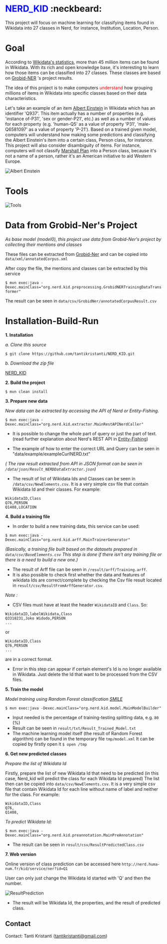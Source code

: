 # <font color="blue"> NERD_KID </font> :neckbeard:

This project will focus on machine learning for classifying items found in Wikidata into 27 classes in Nerd, for instance, Institution, Location, Person.

# Goal
According to [Wikidata's statistics](https://www.wikidata.org/wiki/Special:Statistics), more than 45 million items can be found in Wikidata. With its rich and open knowledge base, it's interesting to learn how those items can be classified into 27 classes. These classes are based on [Grobid-NER](http://grobid-ner.readthedocs.io/en/latest/class-and-senses/) 's project results.

The idea of this project is to make computers <font color="red"> understand </font> how grouping millions of items in Wikidata into specific classes based on their data characteristics.

Let's take an example of an item [Albert Einstein](https://www.wikidata.org/wiki/Q937) in Wikidata which has an identifier 'Q937'. This item actually has a number of properties (e.g. 'instance of-P31', 'sex or gender-P21', etc.) as well as a number of values for each property (e.g. 'human-Q5' as a value of property 'P31', 'male-Q6581097' as a value of property 'P-21'). Based on a trained given model, computers will understand how making some predictions and classifying the Albert Einstein's item into a certain class, Person class, for instance. This project will also consider disambiguity of items. For instance, computers will not classify [Marshall Plan](https://www.wikidata.org/wiki/Q4576) into a Person class, because it's not a name of a person, rather it's an American initiative to aid Western Europe. 

![Albert Einstein](pic/AlbertEinstein.jpg)

# Tools
![Tools](pic/Tools.jpg)

# Data from Grobid-Ner's Project

*As base model (model0), this project use data from Grobid-Ner's project by collecting their mentions and classes*

These files can be extracted from [Grobid-Ner](https://github.com/kermitt2/grobid-ner/tree/master/grobid-ner/resources/dataset/ner/corpus/xml/final)
and can be copied into `data/xml/annotatedCorpus.xml`

After copy the file, the mentions and classes can be extracted by this service

```$ mvn exec:java -Dexec.mainClass="org.nerd.kid.preprocessing.GrobidNERTrainingDataTransformer"```

The result can be seen in `data/csv/GrobidNer/annotatedCorpusResult.csv`

# Installation-Build-Run
**1. Installation**

*a. Clone this source* 

```$ git clone https://github.com/tantikristanti/NERD_KID.git```

*b. Download the zip file*

[NERD_KID](https://github.com/tantikristanti/NERD_KID/archive/master.zip)

**2. Build the project**

```$ mvn clean install```

**3. Prepare new data**

*New data can be extracted by accessing the API of Nerd or Entity-Fishing.*

```$ mvn exec:java -Dexec.mainClass="org.nerd.kid.extractor.MainRestAPINerdCaller"```

- It is possible to change the whole part of query or just the part of text. 
(read further explanation about Nerd's REST API in [Entity-Fishing](http://nerd.readthedocs.io/en/latest/restAPI.html))

- The example of how to enter the correct URL and Query can be seen in "data/example/exampleCurlNERD.txt"

*( The raw result extracted from API in JSON format can be seen in `/data/json/Result_NERDDataExtractor.json`)*

- The result of list of Wikidata Ids and Classes can be seen in `/data/csv/NewElements.csv`. 
It is a very simple csv file that contain Wikidata Id and their classes. For example:

```
WikidataID,Class
Q76,PERSON
Q1408,LOCATION
```
**4. Build a training file**
- In order to build a new training data, this service can be used:

```$ mvn exec:java -Dexec.mainClass="org.nerd.kid.arff.MainTrainerGenerator"```

*(Basically, a training file built based on the datasets prepared in `data/csv/BaseElements.csv`
 This step is done if there isn't any training file or there is a need to build a new one.)*

- The result of Arff file can be seen in `/result/arff/Training.arff`.
- It is also possible to check first whether the data and features of wikidata Ids are correct/complete by checking the Csv file result located in `result/csv/ResultFromArffGenerator.csv`.


*Note :* 
- CSV files must have at least the header `WikidataID` and `Class`. So:

```
WikidataID,labelWikidata,Class
Q3318231,Joko Widodo,PERSON
...
```

or

```
WikidataID,Class
Q76,PERSON
...
```

are in a correct format.

- Error in this step can appear if certain element's Id is no longer available in Wikidata. 
 Just delete the Id that want to be processed from the CSV files.
  
**5. Train the model**

*Model training using Random Forest classification [SMILE](https://github.com/haifengl/smile/)*

```$ mvn exec:java -Dexec.mainClass="org.nerd.kid.model.MainModelBuilder"```

- Input needed is the percentage of training-testing splitting data, e.g. `80` (%)
- Result can be seen in `result/txt/Result_Trained_Model.txt`
- The machine learning model itself (the result of Random Forest algorithm) can be found in the temporary file `tmp/model.xml`
    It can be copied by firstly open it `$ open /tmp`

**6. Get new predicted classes**

*Prepare the list of Wikidata Id*

Firstly, prepare the list of new Wikidata Id that need to be predicted (in this case, Nerd_kid will predict the class for each Wikidata Id prepared)
The list then can be copied into `data/csv/NewElements.csv`.
It is a very simple csv file that contain Wikidata Id for each line without name of label and neither for the class. For example:

```
WikidataID,Class
Q76,
Q1408,
```

*To predict Wikidata Id:*


```$ mvn exec:java -Dexec.mainClass="org.nerd.kid.preannotation.MainPreAnnotation"```

- The result can be seen in `result/csv/ResultPredictedClass.csv`


**7. Web version**

Online version of class prediction can be accessed here `http://nerd.huma-num.fr/kid/service/ner?id=Q1`

User can only just change the Wikidata Id started with 'Q' and then the number.

![ResultPrediction](pic/ResultPredictionWeb.jpg)

- The result will be Wikidata Id, the properties, and the result of predicted class.

## Contact

Contact: Tanti Kristanti (<tantikristanti@gmail.com>)


